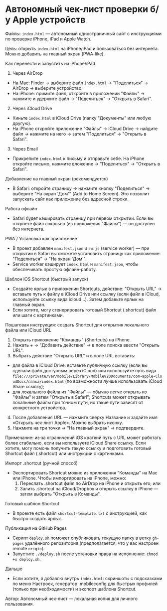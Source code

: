 # Автономный чек-лист проверки б/у Apple устройств

Файлы: `index.html` — автономный одностраничный сайт с инструкциями по проверке iPhone, iPad и Apple Watch.

Цель: открыть `index.html` на iPhone/iPad и пользоваться без интернета. Можно добавить на главный экран (PWA-like).

Как перенести и запустить на iPhone/iPad

1) Через AirDrop
  - На Mac: Finder → выберите файл `index.html` → "Поделиться" → AirDrop → выберите устройство.
  - На iPhone: примите файл, откройте в приложении "Файлы" → нажмите и удержите файл → "Поделиться" → "Открыть в Safari".

2) Через iCloud Drive
  - Киньте `index.html` в iCloud Drive (папку "Документы" или любую другую).
  - На iPhone откройте приложение "Файлы" → iCloud Drive → найдите файл → нажмите на него → затем "Поделиться" → "Открыть в Safari".

3) Через Email
  - Прикрепите `index.html` к письму и отправьте себе. На iPhone откройте письмо, нажмите вложение → "Поделиться" → "Открыть в Safari".

Добавление на главный экран (рекомендуется)
  - В Safari: откройте страницу → нажмите кнопку "Поделиться" → выберите "На экран 'Дом'" (Add to Home Screen). Это позволит запускать сайт как приложение без адресной строки.

Работа офлайн
  - Safari будет кэшировать страницу при первом открытии. Если вы откроете файл локально (из приложения "Файлы") — он доступен без интернета.

PWA / Установка как приложение
  - В проект добавлен `manifest.json` и `sw.js` (service worker) — при открытии в Safari вы сможете установить страницу как приложение: "Поделиться" → "На экран 'Дом'".
  - Service worker кэширует `index.html` и `manifest.json`, чтобы обеспечивать простую офлайн‑работу.

Шаблон iOS Shortcut (быстрый запуск)
  - Создайте ярлык в приложении Shortcuts, действие: "Открыть URL" → вставьте путь к файлу в iCloud Drive или ссылку (если файл в iCloud, используйте ссылку вида icloud...). Затем добавьте ярлык на главный экран.
  - Если хотите, могу сгенерировать готовый Shortcut (.shortcut) файл или шаги с картинками.

Пошаговая инструкция: создать Shortcut для открытия локального файла или iCloud URL

1) Открыть приложение "Команды" (Shortcuts) на iPhone.
2) Нажать + → "Добавить действие" → в поле поиска ввести "Открыть URL".
3) Выбрать действие "Открыть URL" и в поле URL вставить:
  - для файла в iCloud Drive: вставьте публичную ссылку (если вы сделали файл доступным через iCloud) или используйте путь вида `file:///private/var/mobile/Library/Mobile%20Documents/com~apple~CloudDocs/папка/index.html` (по возможности лучше использовать iCloud Share ссылку);
  - для локального файла из "Файлы" — обычно легче открыть из "Файлы" и затем "Открыть в Safari"; Shortcuts может открывать локальные файлы при точном пути, но такие пути зависят от конкретного устройства.
4) После добавления URL — нажмите сверху Название и задайте имя «Открыть чек‑лист Apple». Можно выбрать иконку.
5) Нажмите на три точки → "На главный экран" → подтвердите.

Примечание: из‑за ограничений iOS краткий путь с URL может работать более стабильно, если вы используете iCloud Share ссылку. Если хотите, могу помочь получить такую ссылку и подготовить готовый Shortcut файл (.shortcut) или инструкции с картинками.

Импорт .shortcut (ручной способ)
  - Экспортировать Shortcut можно из приложения "Команды" на Mac или iPhone. Чтобы импортировать на iPhone, можно:
    1) Переслать .shortcut файл по AirDrop на iPhone и открыть его; или
    2) Залить .shortcut на iCloud/Dropbox и открыть ссылку в iPhone — затем выбрать "Открыть в Команды".

Готовый шаблон Shortcut
  - В проекте есть файл `shortcut-template.txt` с инструкцией, как быстро создать ярлык.

Публикация на GitHub Pages
  - Скрипт `deploy.sh` поможет опубликовать текущую папку в ветку `gh-pages` удалённого репозитория (предполагается, что у вас настроен remote `origin`).
  - Запустите `./deploy.sh` после установки права на исполнение: `chmod +x deploy.sh`.



Дальше
  - Если хотите, я добавлю внутрь `index.html`: скриншоты с подсказками по меню Настроек, генератор .mobileconfig для быстрых профилей (только при необходимости) и экспорт шаблона Shortcut.

Автор: Автономный чек-лист — локальная копия для личного пользования.
